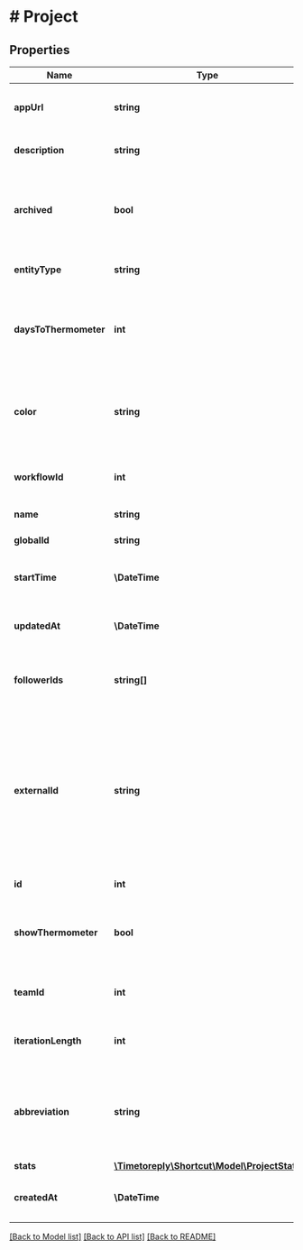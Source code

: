 # # Project

## Properties

Name | Type | Description | Notes
------------ | ------------- | ------------- | -------------
**appUrl** | **string** | The Shortcut application url for the Project. |
**description** | **string** | The description of the Project. |
**archived** | **bool** | True/false boolean indicating whether the Project is in an Archived state. |
**entityType** | **string** | A string description of this resource. |
**daysToThermometer** | **int** | The number of days before the thermometer appears in the Story summary. |
**color** | **string** | The color associated with the Project in the Shortcut member interface. |
**workflowId** | **int** | The ID of the workflow the project belongs to. |
**name** | **string** | The name of the Project |
**globalId** | **string** | The Global ID of the Project. |
**startTime** | **\DateTime** | The date at which the Project was started. |
**updatedAt** | **\DateTime** | The time/date that the Project was last updated. |
**followerIds** | **string[]** | An array of UUIDs for any Members listed as Followers. |
**externalId** | **string** | This field can be set to another unique ID. In the case that the Project has been imported from another tool, the ID in the other tool can be indicated here. |
**id** | **int** | The unique ID of the Project. |
**showThermometer** | **bool** | Configuration to enable or disable thermometers in the Story summary. |
**teamId** | **int** | The ID of the team the project belongs to. |
**iterationLength** | **int** | The number of weeks per iteration in this Project. |
**abbreviation** | **string** | The Project abbreviation used in Story summaries. Should be kept to 3 characters at most. |
**stats** | [**\Timetoreply\Shortcut\Model\ProjectStats**](ProjectStats.md) |  |
**createdAt** | **\DateTime** | The time/date that the Project was created. |

[[Back to Model list]](../../README.md#models) [[Back to API list]](../../README.md#endpoints) [[Back to README]](../../README.md)
